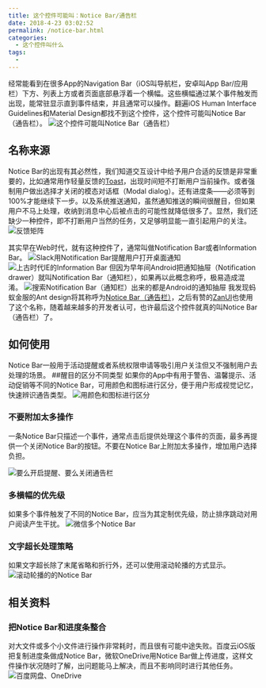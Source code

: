 ```yaml
---
title: 这个控件可能叫：Notice Bar/通告栏
date: 2018-4-23 03:02:52
permalink: /notice-bar.html
categories:
  - 这个控件叫什么
tags:
  - 
---
```


经常能看到在很多App的Navigation Bar（iOS叫导航栏，安卓叫App Bar/应用栏）下方、列表上方或者页面底部悬浮着一个横幅。这些横幅通过某个事件触发而出现，能常驻显示直到事件结束，并且通常可以操作。翻遍iOS Human Interface Guidelines和Material Design都找不到这个控件，这个控件可能叫Notice Bar（通告栏）。
![这个控件可能叫Notice Bar（通告栏）](http://pic.ftium4.com/1240-20201226030836537.png)

<!-- more -->

## 名称来源
Notice Bar的出现有其必然性，我们知道交互设计中给予用户合适的反馈是非常重要的，比如通常用作轻量反馈的[Toast](https://www.jianshu.com/p/56ad1a376fe1)，出现时间短不打断用户当前操作。或者强制用户做出选择才关闭的模态对话框（Modal dialog）。还有进度条——必须等到100%才能继续下一步。以及系统推送通知，虽然通知推送的瞬间很醒目，但如果用户不马上处理，收纳到消息中心后被点击的可能性就降低很多了。显然，我们还缺少一种控件，即不打断用户当然的任务，又足够明显能一直引起用户的关注。
![反馈矩阵](http://pic.ftium4.com/1240-20201226030853724.png)

其实早在Web时代，就有这种控件了，通常叫做Notification Bar或者Information Bar。
![Slack用Notification Bar提醒用户打开桌面通知](http://pic.ftium4.com/1240-20201226030857733.png)
![上古时代IE的Information Bar](http://pic.ftium4.com/1240-20201226030901820.png)
但因为早年间Android把通知抽屉（Notification drawer）就叫Notification Bar（通知栏），如果再以此概念称呼，极易造成混淆。
![搜索Notification Bar（通知栏）出来的都是Android的通知抽屉](http://pic.ftium4.com/1240-20201226030904970.png)
我发现蚂蚁金服的Ant design将其称呼为[Notice Bar（通告栏）](https://mobile.ant.design/components/notice-bar-cn)，之后有赞的[ZanUI](https://github.com/youzan/zanui-weapp)也使用了这个名称，随着越来越多的开发者认可，也许最后这个控件就真的叫Notice Bar（通告栏）了。

## 如何使用

Notice Bar一般用于活动提醒或者系统权限申请等吸引用户关注但又不强制用户去处理的场景。
##醒目的区分不同类型
如果你的App中有用于警告、温馨提示、活动促销等不同的Notice Bar，可用颜色和图标进行区分，便于用户形成视觉记忆，快速辨识通告类型。
![用颜色和图标进行区分](http://pic.ftium4.com/1240-20201226030912730.png)

### 不要附加太多操作

一条Notice Bar只描述一个事件，通常点击后提供处理这个事件的页面，最多再提供一个关闭Notice Bar的按钮。不要在Notice Bar上附加太多操作，增加用户选择负担。

![要么开启提醒、要么关闭通告栏](http://pic.ftium4.com/1240-20201226030918502.png)

### 多横幅的优先级

如果多个事件触发了不同的Notice Bar，应当为其定制优先级，防止排序跳动对用户阅读产生干扰。
![微信多个Notice Bar](http://pic.ftium4.com/1240-20201226030924627.png)

### 文字超长处理策略

如果文字超长除了末尾省略和折行外，还可以使用滚动轮播的方式显示。
![滚动轮播的的Notice Bar](http://pic.ftium4.com/strip-20201226030932436.gif)

## 相关资料

### 把Notice Bar和进度条整合

对大文件或多个小文件进行操作非常耗时，而且很有可能中途失败。百度云iOS版把复制进度条做成Notice Bar，微软OneDrive用Notice Bar做上传进度，这样文件操作状况随时了解，出问题能马上解决，而且不影响同时进行其他任务。
![百度网盘、OneDrive](http://pic.ftium4.com/1240-20201226030940978.png)
